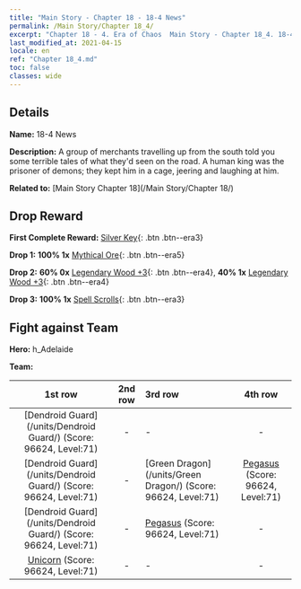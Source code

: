 ```yaml
---
title: "Main Story - Chapter 18 - 18-4 News"
permalink: /Main Story/Chapter 18_4/
excerpt: "Chapter 18 - 4. Era of Chaos  Main Story - Chapter 18_4. 18-4 News"
last_modified_at: 2021-04-15
locale: en
ref: "Chapter 18_4.md"
toc: false
classes: wide
---
```


## Details

 **Name:** 18-4 News

 **Description:** A group of merchants travelling up from the south told you some terrible tales of what they'd seen on the road. A human king was the prisoner of demons; they kept him in a cage, jeering and laughing at him.

 **Related to:** [Main Story Chapter 18](/Main Story/Chapter 18/)

## Drop Reward

 **First Complete Reward:** [Silver Key](/Items/con_693/){: .btn .btn--era3}

 **Drop 1:** **100% 1x** [Mythical Ore](/Items/mat_61/){: .btn .btn--era5}

 **Drop 2:** **60% 0x** [Legendary Wood +3](/Items/mat_55/){: .btn .btn--era4}, **40% 1x** [Legendary Wood +3](/Items/mat_55/){: .btn .btn--era4}

 **Drop 3:** **100% 1x** [Spell Scrolls](/Items/con_694/){: .btn .btn--era3}


## Fight against Team
 **Hero:** h_Adelaide

 **Team:**


  | 1st row | 2nd row | 3rd row | 4th row |
  |:----:|:----:|:----|:----:|
  | [Dendroid Guard](/units/Dendroid Guard/) (Score: 96624, Level:71)  | - | - | - |
  | [Dendroid Guard](/units/Dendroid Guard/) (Score: 96624, Level:71)  | - | [Green Dragon](/units/Green Dragon/) (Score: 96624, Level:71)  | [Pegasus](/units/Pegasus/) (Score: 96624, Level:71)  |
  | [Dendroid Guard](/units/Dendroid Guard/) (Score: 96624, Level:71)  | - | [Pegasus](/units/Pegasus/) (Score: 96624, Level:71)  | - |
  | [Unicorn](/units/Unicorn/) (Score: 96624, Level:71)  | - | - | - |


